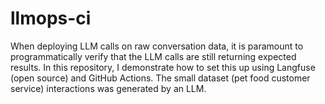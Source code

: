 # llmops-ci
When deploying LLM calls on raw conversation data, it is paramount to programmatically verify that the LLM calls are still returning expected results. In this repository, I demonstrate how to set this up using Langfuse (open source) and GitHub Actions. The small dataset (pet food customer service) interactions was generated by an LLM.
